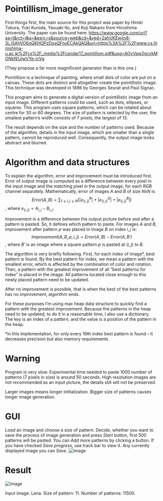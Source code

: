 # Pointillism_image_generator

First things first, the main source for this project was paper by Hiroki Tokura, Yuki Kuroda, Yasuaki Ito, and Koji Nakano from Hiroshima University. The paper can be found here: https://www.google.com/url?sa=t&rct=j&q=&esrc=s&source=web&cd=&ved=2ahUKEwijn8-3i_j5AhVO6qQKHQPzDxsQFnoECAkQAQ&url=https%3A%2F%2Fwww.cs.hiroshima-u.ac.jp%2Fcs%2F_media%2Fcandar17_pointilism.pdf&usg=AOvVaw2gcvkMONkN1JjwVYe-icVg

 (They propose a far more magnificent generator than is this one.)

Pointillism is a technique of painting, where small dots of color are put on a canvas. These dots are distinct and altogether create the pointillistic image. This technique was developed in 1886 by Georges Seurat and Paul Signac.

This program aims to generate a digital version of pointillistic image from an input image. Different patterns could be used, such as dots, ellipses, or squares. This program uses square patterns, which can be rotated about centre for 30 or 60 degrees. The size of pattern is selected by the user, the smallest pattern’s width consists of 7 pixels, the largest of 13. 

The result depends on the size and the number of patterns used. Because of the algorithm, details in the input image, which are smaller than a single pattern, cannot be reproduced well. Consequently, the output image looks abstract and blurred.

# Algorithm and data structures

To explain the algorithm, error and improvement must be introduced first. Error of output image is computed as a difference between every pixel in the input image and the matching pixel in the output image, for each RGB channel separately. Mathematically, error of images $A$ and $B$ of size $N$x$N$ is $$Error(A,B) =  \sum_{1 \leq i, j \leq N} \left( |e^R_{(i,j)}| + |e^G_{(i,j)}| + |e^B_{(i,j)}| \right)$$, where $e_{(i,j)} = A_{i,j} - B_{i,j}$.

Improvement is a difference between the output picture before and after a pattern is pasted. So, it defines which pattern to paste. For images $A$ and $B$, improvement after pattern $p$ was placed in image $B$ on index $i,j$ is: $$Improvement(A, B, p, i, j) = Error(A, B) − Error(A, B′) $$, where $B′$ is an image where a square pattern $p$ is pasted at $(i, j)$ to $B$.

The algorithm is very briefly following. First, for each index of image*, best pattern is found. By the best pattern for index, we mean a pattern with the smallest error, which is affected by the combination of color and rotation. Then, a pattern with the greatest improvement of all “best patterns for index” is placed in the image. All patterns located close enough to this newly placed pattern need to be updated. 

After no improvement is possible, that is when the best of the best patterns has no improvement, algorithm ends. 

For these purposes I’m using max heap data structure to quickly find a pattern with the greatest improvement. Because the patterns in the heap need to be updated, to do it in a reasonable time, I also use a dictionary. The key is an index of a pattern, and the value is a position of the pattern in the heap. 

*in this implementation, for only every 16th index best pattern is found – it decreases precision but also memory requirements

# Warning
Program is very slow. Experimental time needed to paste 1000 number of patterns (7 pixels in size) is around 50 seconds. High resolution images are not recommended as an input picture, the details still will not be preserved.

Larger images means longer intitalization. Bigger size of patterns causes longer image generation.
# GUI
$Load$ an image and choose a size of pattern. Decide, whether you want to save the process of image generation and press $Start$ button, first 500 patterns will be pasted. You can $Add$ more patterns by clicking a button. If you have checked $Save$ $progress$, use track bar to view it. Any currently displayed image you can $Save$.
![image](https://user-images.githubusercontent.com/108612296/188353463-a396dbb4-8a7b-48f3-84a9-f5e374ddb221.png)

# Result
![image](https://user-images.githubusercontent.com/108612296/188346127-f31b935a-2269-4758-8476-cf292c58c249.png)

Input image: Lena. Size of pattern: 11. Number of patterns: 11500.

